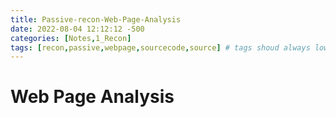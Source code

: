 ```yaml
---
title: Passive-recon-Web-Page-Analysis
date: 2022-08-04 12:12:12 -500
categories: [Notes,1_Recon]
tags: [recon,passive,webpage,sourcecode,source] # tags shoud always lower cae
---
```


# Web Page Analysis